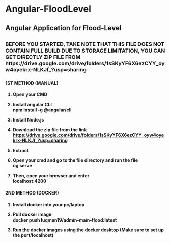 <h1>Angular-FloodLevel<h2>
<h2>Angular Application for Flood-Level<h2>
<h3> BEFORE YOU STARTED, TAKE NOTE THAT THIS FILE DOES NOT CONTAIN FULL BUILD DUE TO STORAGE LIMITATION, YOU CAN GET DIRECTLY ZIP FILE FROM <br>https://drive.google.com/drive/folders/1sSKyYF6X6ezCYY_oyw4oyekrx-NLKJf_?usp=sharing <h3>

<h4> 1ST METHOD (MANUAL) <h4>

1. Open your CMD

2. Install angular CLI 
<br>npm install -g @angular/cli

3. Install Node.js

4. Download the zip file from the link
<br>https://drive.google.com/drive/folders/1sSKyYF6X6ezCYY_oyw4oyekrx-NLKJf_?usp=sharing

5. Extract 

6. Open your cmd and go to the file directory and run the file
<br>ng serve

7. Then, open your browser and enter
<br>localhost:4200

<h4> 2ND METHOD (DOCKER) <h4>

1. Install docker into your pc/laptop

2. Pull docker image
<br> docker push luqman19/admin-main-flood:latest

3. Run the docker images using the docker desktop (Make sure to set up the port/localhost)




